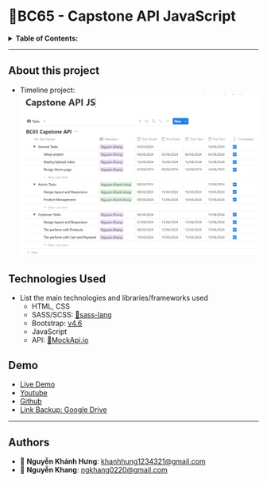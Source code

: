 # 👋BC65 - Capstone API JavaScript

<details>
<summary><strong>Table of Contents:</strong></summary>

- [👋BC65 - Capstone API JavaScript](#bc65---capstone-api-javascript)
  - [About this project](#about-this-project)
  - [Technologies Used](#technologies-used)
  - [Demo](#demo)
  - [Authors](#authors)

</details>

---

## About this project

- Timeline project:
  ![Timeline project](./docs/images/timeline.png)

## Technologies Used

- List the main technologies and libraries/frameworks used
  - HTML, CSS
  - SASS/SCSS: [🔗sass-lang](https://sass-lang.com/)
  - Bootstrap: [v4.6](https://getbootstrap.com/docs/4.6/layout/overview/)
  - JavaScript
  - API: [🔗MockApi.io](https://mockapi.io/)

## Demo

- [Live Demo](https://ngkhang.github.io/bc65-capstone-api-js/)
- [Youtube](https://youtu.be/BEzJPfc7EG0)
- [Github](https://github.com/ngkhang/bc65-capstone-api-js)
- [Link Backup: Google Drive](https://drive.google.com/drive/folders/1mtfLlndP29VZUTqCSkYfAde_0T1hyjAS?usp=sharing)

---

## Authors

- 👤 **Nguyễn Khánh Hưng**: <khanhhung1234321@gmail.com>
- 👤 **Nguyễn Khang**: <ngkhang0220@gmail.com>
